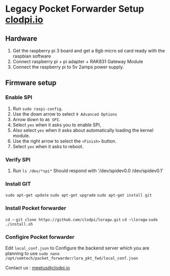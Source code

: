 
# Legacy Pocket Forwarder Setup   [clodpi.io](http://clodpi.io)

## Hardware
1) Get the raspberry pi 3 board and get a 8gb micro sd card ready with the raspbian software
2) Connect raspberry pi + pi adapter + RAK831 Gateway Module
3) Connect the raspberry pi to 5v 2amps power supply.

## Firmware setup

### Enable SPI
1) Run `sudo raspi-config`.
2) Use the down arrow to select `9 Advanced Options`
3) Arrow down to `A6 SPI`.
4) Select `yes` when it asks you to enable SPI,
5) Also select `yes` when it asks about automatically loading the kernel module.
6) Use the right arrow to select the `<Finish>` button. 
7) Select `yes` when it asks to reboot.

### Verify SPI
1) Run `ls /dev/*spi*` Should respond with '/dev/spidev0.0  /dev/spidev0.1'

### Install GIT
`sudo apt-get update`
`sudo apt-get upgrade`
`sudo apt-get install git`

### Install Pocket forwarder
`cd ~`
`git clone https://github.com/clodpi/loragw.git`
`cd ~\loragw`
`sudo ./install.sh`

### Configire Pocket forwarder
Edit `local_conf.json` to Configure the backend server which you are planning to use
`sudo nano /opt/semtech/packet_forwarder/lora_pkt_fwd/local_conf.json`

Contact us : meetus@clodpi.io

